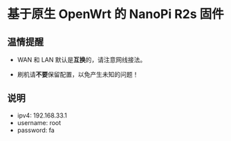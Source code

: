 # 基于原生 OpenWrt 的 NanoPi R2s 固件

## 温情提醒

- WAN 和 LAN 默认是**互换**的，请注意网线接法。

- 刷机请**不要**保留配置，以免产生未知的问题！

## 说明

- ipv4: 192.168.33.1
- username: root
- password: fa
